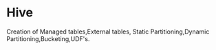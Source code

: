 # Hive
Creation of  Managed tables,External tables, Static Partitioning,Dynamic Partitioning,Bucketing,UDF's.
